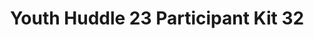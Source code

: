 ---
title: Youth Huddle 23 Participant Kit 32
redirect_to: https://drive.google.com/drive/folders/1g9TtdL2VQrcOPnhMTW0CqWDrCJ71A0TN?usp=share_link
redirect_from: 
  - /YH23Kit-SophiaSantiago
  - /yh23kit-sophiasantiago
---